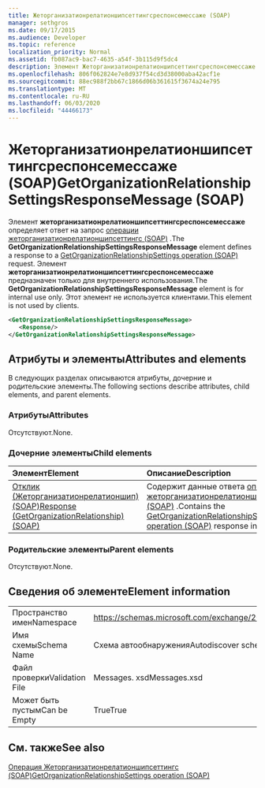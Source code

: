 ```yaml
---
title: Жеторганизатионрелатионшипсеттингсреспонсемессаже (SOAP)
manager: sethgros
ms.date: 09/17/2015
ms.audience: Developer
ms.topic: reference
localization_priority: Normal
ms.assetid: fb087ac9-bac7-4635-a54f-3b115d9f5dc4
description: Элемент Жеторганизатионрелатионшипсеттингсреспонсемессаже определяет ответ на запрос операции Жеторганизатионрелатионшипсеттингс (SOAP). Элемент Жеторганизатионрелатионшипсеттингсреспонсемессаже предназначен только для внутреннего использования. Этот элемент не используется клиентами.
ms.openlocfilehash: 806f062824e7e8d937f54cd3d38000aba42acf1e
ms.sourcegitcommit: 88ec988f2bb67c1866d06b361615f3674a24e795
ms.translationtype: MT
ms.contentlocale: ru-RU
ms.lasthandoff: 06/03/2020
ms.locfileid: "44466173"
---
```

# <a name="getorganizationrelationshipsettingsresponsemessage-soap"></a><span data-ttu-id="d0b49-105">Жеторганизатионрелатионшипсеттингсреспонсемессаже (SOAP)</span><span class="sxs-lookup"><span data-stu-id="d0b49-105">GetOrganizationRelationshipSettingsResponseMessage (SOAP)</span></span>

<span data-ttu-id="d0b49-106">Элемент **жеторганизатионрелатионшипсеттингсреспонсемессаже** определяет ответ на запрос [операции жеторганизатионрелатионшипсеттингс (SOAP)](getorganizationrelationshipsettings-operation-soap.md) .</span><span class="sxs-lookup"><span data-stu-id="d0b49-106">The **GetOrganizationRelationshipSettingsResponseMessage** element defines a response to a [GetOrganizationRelationshipSettings operation (SOAP)](getorganizationrelationshipsettings-operation-soap.md) request.</span></span> <span data-ttu-id="d0b49-107">Элемент **жеторганизатионрелатионшипсеттингсреспонсемессаже** предназначен только для внутреннего использования.</span><span class="sxs-lookup"><span data-stu-id="d0b49-107">The **GetOrganizationRelationshipSettingsResponseMessage** element is for internal use only.</span></span> <span data-ttu-id="d0b49-108">Этот элемент не используется клиентами.</span><span class="sxs-lookup"><span data-stu-id="d0b49-108">This element is not used by clients.</span></span> 
  
```XML
<GetOrganizationRelationshipSettingsResponseMessage>
   <Response/>
</GetOrganizationRelationshipSettingsResponseMessage>
```

## <a name="attributes-and-elements"></a><span data-ttu-id="d0b49-109">Атрибуты и элементы</span><span class="sxs-lookup"><span data-stu-id="d0b49-109">Attributes and elements</span></span>

<span data-ttu-id="d0b49-110">В следующих разделах описываются атрибуты, дочерние и родительские элементы.</span><span class="sxs-lookup"><span data-stu-id="d0b49-110">The following sections describe attributes, child elements, and parent elements.</span></span>
  
### <a name="attributes"></a><span data-ttu-id="d0b49-111">Атрибуты</span><span class="sxs-lookup"><span data-stu-id="d0b49-111">Attributes</span></span>

<span data-ttu-id="d0b49-112">Отсутствуют.</span><span class="sxs-lookup"><span data-stu-id="d0b49-112">None.</span></span>
  
### <a name="child-elements"></a><span data-ttu-id="d0b49-113">Дочерние элементы</span><span class="sxs-lookup"><span data-stu-id="d0b49-113">Child elements</span></span>

|<span data-ttu-id="d0b49-114">**Элемент**</span><span class="sxs-lookup"><span data-stu-id="d0b49-114">**Element**</span></span>|<span data-ttu-id="d0b49-115">**Описание**</span><span class="sxs-lookup"><span data-stu-id="d0b49-115">**Description**</span></span>|
|:-----|:-----|
|[<span data-ttu-id="d0b49-116">Отклик (Жеторганизатионрелатионшип) (SOAP)</span><span class="sxs-lookup"><span data-stu-id="d0b49-116">Response (GetOrganizationRelationship) (SOAP)</span></span>](response-getorganizationrelationshipsoap.md) <br/> |<span data-ttu-id="d0b49-117">Содержит данные ответа [операции жеторганизатионрелатионшипсеттингс (SOAP)](getorganizationrelationshipsettings-operation-soap.md) .</span><span class="sxs-lookup"><span data-stu-id="d0b49-117">Contains the [GetOrganizationRelationshipSettings operation (SOAP)](getorganizationrelationshipsettings-operation-soap.md) response information.</span></span>  <br/> |
   
### <a name="parent-elements"></a><span data-ttu-id="d0b49-118">Родительские элементы</span><span class="sxs-lookup"><span data-stu-id="d0b49-118">Parent elements</span></span>

<span data-ttu-id="d0b49-119">Отсутствуют.</span><span class="sxs-lookup"><span data-stu-id="d0b49-119">None.</span></span>
  
## <a name="element-information"></a><span data-ttu-id="d0b49-120">Сведения об элементе</span><span class="sxs-lookup"><span data-stu-id="d0b49-120">Element information</span></span>

|||
|:-----|:-----|
|<span data-ttu-id="d0b49-121">Пространство имен</span><span class="sxs-lookup"><span data-stu-id="d0b49-121">Namespace</span></span>  <br/> |https://schemas.microsoft.com/exchange/2010/Autodiscover  <br/> |
|<span data-ttu-id="d0b49-122">Имя схемы</span><span class="sxs-lookup"><span data-stu-id="d0b49-122">Schema Name</span></span>  <br/> |<span data-ttu-id="d0b49-123">Схема автообнаружения</span><span class="sxs-lookup"><span data-stu-id="d0b49-123">Autodiscover schema</span></span>  <br/> |
|<span data-ttu-id="d0b49-124">Файл проверки</span><span class="sxs-lookup"><span data-stu-id="d0b49-124">Validation File</span></span>  <br/> |<span data-ttu-id="d0b49-125">Messages. xsd</span><span class="sxs-lookup"><span data-stu-id="d0b49-125">Messages.xsd</span></span>  <br/> |
|<span data-ttu-id="d0b49-126">Может быть пустым</span><span class="sxs-lookup"><span data-stu-id="d0b49-126">Can be Empty</span></span>  <br/> |<span data-ttu-id="d0b49-127">True</span><span class="sxs-lookup"><span data-stu-id="d0b49-127">True</span></span>  <br/> |
   
## <a name="see-also"></a><span data-ttu-id="d0b49-128">См. также</span><span class="sxs-lookup"><span data-stu-id="d0b49-128">See also</span></span>



[<span data-ttu-id="d0b49-129">Операция Жеторганизатионрелатионшипсеттингс (SOAP)</span><span class="sxs-lookup"><span data-stu-id="d0b49-129">GetOrganizationRelationshipSettings operation (SOAP)</span></span>](getorganizationrelationshipsettings-operation-soap.md)

